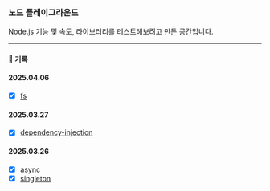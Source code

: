 ### 노드 플레이그라운드

Node.js 기능 및 속도, 라이브러리를 테스트해보려고 만든 공간입니다.

---

#### 📝 기록

#### 2025.04.06

- [x] [fs](./src/fs/)

#### 2025.03.27

- [x] [dependency-injection](./src/di/)

#### 2025.03.26

- [x] [async](./src/async/)
- [x] [singleton](./src/singleton/)
